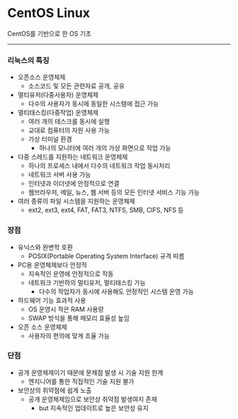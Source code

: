 # CentOS Linux
CentOS를 기반으로 한 OS 기초
<hr />

### 리눅스의 특징
- 오픈소스 운영체제
    + 소스코드 및 모든 관련자료 공개, 공유
- 멀티유저(다중사용자) 운영체제
    + 다수의 사용자가 동시에 동일한 시스템에 접근 가능
- 멀티태스킹(다중작업) 운영체제
    + 여러 개의 테스크를 동시에 실행
    + 교대로 컴퓨터의 자원 사용 가능
    + 가상 터미널 환경
        * 하나의 모니터에 여러 개의 가상 화면으로 작업 가능
- 다중 스레드를 지원하는 네트워크 운영체제
    + 하나의 프로세스 내에서 다수의 네트워크 작업 동시처리
    + 네트워크 서버 사용 가능
    + 인터넷과 이더넷에 안정적으로 연결
    + 웹브라우저, 메일, 뉴스, 웹 서버 등의 모든 인터넷 서비스 기능 가능
- 여러 종류의 파일 시스템을 지원하는 운영체제
    + ext2, ext3, ext4, FAT, FAT3, NTFS, SMB, CIFS, NFS 등

### 장점
- 유닉스와 완변학 호환
    + POSIX(Portable Operating System Interface) 규격 따름
- PC용 운영체제보다 안정적
    + 지속적인 운영에 안정적으로 작동
    + 네트워크 기반하의 멀티유저, 멀티태스킹 가능
        * 다수의 작업자가 동시에 사용해도 안정적인 시스템 운영 가능
- 하드웨어 기능 효과적 사용
    + OS 운영시 적은 RAM 사용량
    + SWAP 방식을 통해 메모리 효율성 높임
- 오픈 소스 운영체제
    + 사용자의 편의에 맞게 조율 가능

### 단점
- 공개 운영체제이기 때문에 문제점 발생 시 기술 지원 한계
    + 엔지니어를 통한 직접적인 기술 지원 불가
- 보안상의 취약점에 쉽게 노출
    + 공개 운영체제임으로 보안상 취약점 발생여지 존재
        * but 지속적인 업데이트로 높은 보안성 유지
